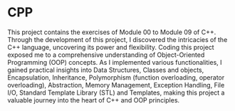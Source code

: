 # CPP

This project contains the exercises of Module 00 to Module 09 of C++.
Through the development of this project, I discovered the intricacies of the C++ language, uncovering its power and flexibility. Coding this project exposed me to a comprehensive understanding of Object-Oriented Programming (OOP) concepts. As I implemented various functionalities, I gained practical insights into Data Structures, Classes and objects, Encapsulation, Inheritance, Polymorphism (function overloading, operator overloading), Abstraction, Memory Management, Exception Handling, File I/O, Standard Template Library (STL) and Templates, making this project a valuable journey into the heart of C++ and OOP principles.
